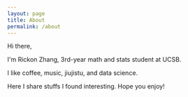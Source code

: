 ```yaml
---
layout: page
title: About
permalink: /about
---
```



Hi there,

I'm Rickon Zhang, 3rd-year math and stats student at UCSB.   

I like coffee, music, jiujistu, and data science.   

Here I share stuffs I found interesting. Hope you enjoy!






